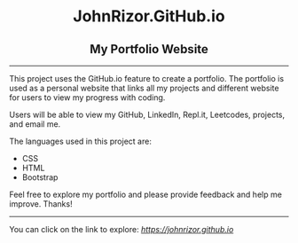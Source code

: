 <h1 align="center">JohnRizor.GitHub.io</h1>
<h2 align="center">My Portfolio Website</h2>

______

This project uses the GitHub.io feature to create a portfolio. The portfolio is used as a personal website that links all my projects and different website for users to view my progress with coding. 

Users will be able to view my GitHub, LinkedIn, Repl.it, Leetcodes, projects, and email me.

The languages used in this project are:
- CSS
- HTML
- Bootstrap 

Feel free to explore my portfolio and please provide feedback and help me improve. Thanks!

______

You can click on the link to explore:
*https://johnrizor.github.io*
